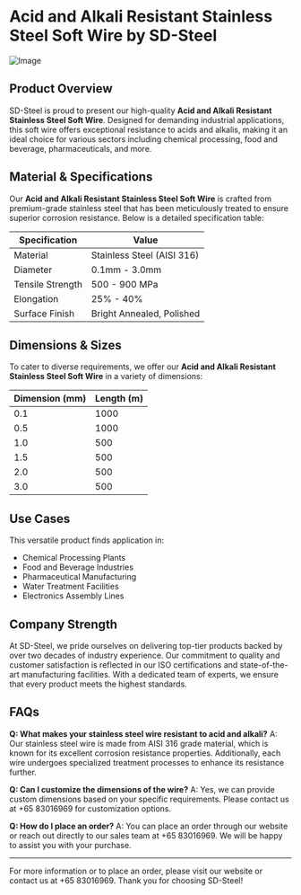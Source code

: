 # Acid and Alkali Resistant Stainless Steel Soft Wire by SD-Steel

![Image](https://github.com/user-attachments/assets/2567258e-e124-4816-932d-1809bd27ef0b)

## Product Overview

SD-Steel is proud to present our high-quality **Acid and Alkali Resistant Stainless Steel Soft Wire**. Designed for demanding industrial applications, this soft wire offers exceptional resistance to acids and alkalis, making it an ideal choice for various sectors including chemical processing, food and beverage, pharmaceuticals, and more.

## Material & Specifications

Our **Acid and Alkali Resistant Stainless Steel Soft Wire** is crafted from premium-grade stainless steel that has been meticulously treated to ensure superior corrosion resistance. Below is a detailed specification table:

| Specification | Value |
|---------------|-------|
| Material      | Stainless Steel (AISI 316) |
| Diameter      | 0.1mm - 3.0mm |
| Tensile Strength | 500 - 900 MPa |
| Elongation    | 25% - 40% |
| Surface Finish | Bright Annealed, Polished |

## Dimensions & Sizes

To cater to diverse requirements, we offer our **Acid and Alkali Resistant Stainless Steel Soft Wire** in a variety of dimensions:

| Dimension (mm) | Length (m) |
|----------------|------------|
| 0.1             | 1000       |
| 0.5             | 1000       |
| 1.0             | 500        |
| 1.5             | 500        |
| 2.0             | 500        |
| 3.0             | 500        |

## Use Cases

This versatile product finds application in:
- Chemical Processing Plants
- Food and Beverage Industries
- Pharmaceutical Manufacturing
- Water Treatment Facilities
- Electronics Assembly Lines

## Company Strength

At SD-Steel, we pride ourselves on delivering top-tier products backed by over two decades of industry experience. Our commitment to quality and customer satisfaction is reflected in our ISO certifications and state-of-the-art manufacturing facilities. With a dedicated team of experts, we ensure that every product meets the highest standards.

## FAQs

**Q: What makes your stainless steel wire resistant to acid and alkali?**
A: Our stainless steel wire is made from AISI 316 grade material, which is known for its excellent corrosion resistance properties. Additionally, each wire undergoes specialized treatment processes to enhance its resistance further.

**Q: Can I customize the dimensions of the wire?**
A: Yes, we can provide custom dimensions based on your specific requirements. Please contact us at +65 83016969 for customization options.

**Q: How do I place an order?**
A: You can place an order through our website or reach out directly to our sales team at +65 83016969. We will be happy to assist you with your purchase.

---

For more information or to place an order, please visit our website or contact us at +65 83016969. Thank you for choosing SD-Steel!